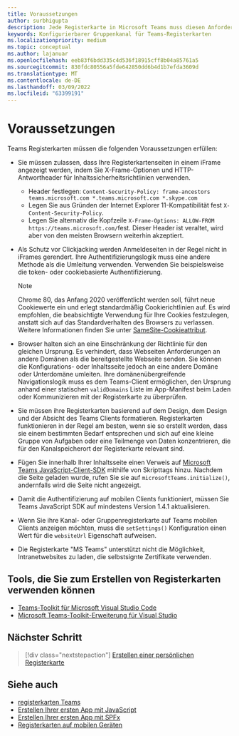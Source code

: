 ```yaml
---
title: Voraussetzungen
author: surbhigupta
description: Jede Registerkarte in Microsoft Teams muss diesen Anforderungen entsprechen.
keywords: Konfigurierbarer Gruppenkanal für Teams-Registerkarten
ms.localizationpriority: medium
ms.topic: conceptual
ms.author: lajanuar
ms.openlocfilehash: eeb83f6bdd335c4d536f18915cff8b04a85761a5
ms.sourcegitcommit: 830fdc80556a5fde642850dd6b4d1b7efda3609d
ms.translationtype: MT
ms.contentlocale: de-DE
ms.lasthandoff: 03/09/2022
ms.locfileid: "63399191"
---
```

# <a name="prerequisites"></a>Voraussetzungen

Teams Registerkarten müssen die folgenden Voraussetzungen erfüllen:

* Sie müssen zulassen, dass Ihre Registerkartenseiten in einem iFrame angezeigt werden, indem Sie X-Frame-Optionen und HTTP-Antwortheader für Inhaltssicherheitsrichtlinien verwenden.
  * Header festlegen: `Content-Security-Policy: frame-ancestors teams.microsoft.com *.teams.microsoft.com *.skype.com`
  * Legen Sie aus Gründen der Internet Explorer 11-Kompatibilität fest `X-Content-Security-Policy`.
  * Legen Sie alternativ die Kopfzeile `X-Frame-Options: ALLOW-FROM https://teams.microsoft.com/`fest. Dieser Header ist veraltet, wird aber von den meisten Browsern weiterhin akzeptiert.

* Als Schutz vor Clickjacking werden Anmeldeseiten in der Regel nicht in iFrames gerendert. Ihre Authentifizierungslogik muss eine andere Methode als die Umleitung verwenden. Verwenden Sie beispielsweise die token- oder cookiebasierte Authentifizierung.

    > [!NOTE]
    > Chrome 80, das Anfang 2020 veröffentlicht werden soll, führt neue Cookiewerte ein und erlegt standardmäßig Cookierichtlinien auf. Es wird empfohlen, die beabsichtigte Verwendung für Ihre Cookies festzulegen, anstatt sich auf das Standardverhalten des Browsers zu verlassen. Weitere Informationen finden Sie unter [SameSite-Cookieattribut](../../resources/samesite-cookie-update.md).

* Browser halten sich an eine Einschränkung der Richtlinie für den gleichen Ursprung. Es verhindert, dass Webseiten Anforderungen an andere Domänen als die bereitgestellte Webseite senden. Sie können die Konfigurations- oder Inhaltsseite jedoch an eine andere Domäne oder Unterdomäne umleiten. Ihre domänenübergreifende Navigationslogik muss es dem Teams-Client ermöglichen, den Ursprung anhand einer statischen `validDomains` Liste im App-Manifest beim Laden oder Kommunizieren mit der Registerkarte zu überprüfen.

* Sie müssen ihre Registerkarten basierend auf dem Design, dem Design und der Absicht des Teams Clients formatieren. Registerkarten funktionieren in der Regel am besten, wenn sie so erstellt werden, dass sie einem bestimmten Bedarf entsprechen und sich auf eine kleine Gruppe von Aufgaben oder eine Teilmenge von Daten konzentrieren, die für den Kanalspeicherort der Registerkarte relevant sind.

* Fügen Sie innerhalb Ihrer Inhaltsseite einen Verweis auf [Microsoft Teams JavaScript-Client-SDK](/javascript/api/overview/msteams-client) mithilfe von Skripttags hinzu. Nachdem die Seite geladen wurde, rufen Sie sie auf `microsoftTeams.initialize()`, andernfalls wird die Seite nicht angezeigt.

* Damit die Authentifizierung auf mobilen Clients funktioniert, müssen Sie Teams JavaScript SDK auf mindestens Version 1.4.1 aktualisieren.

* Wenn Sie ihre Kanal- oder Gruppenregisterkarte auf Teams mobilen Clients anzeigen möchten, muss die `setSettings()` Konfiguration einen Wert für die `websiteUrl` Eigenschaft aufweisen.

* Die Registerkarte "MS Teams" unterstützt nicht die Möglichkeit, Intranetwebsites zu laden, die selbstsignte Zertifikate verwenden.

## <a name="tools-you-can-use-to-build-tabs"></a>Tools, die Sie zum Erstellen von Registerkarten verwenden können

* [Teams-Toolkit für Microsoft Visual Studio Code](../../toolkit/visual-studio-code-overview.md)
* [Microsoft Teams-Toolkit-Erweiterung für Visual Studio](../../toolkit/visual-studio-overview.md)

## <a name="next-step"></a>Nächster Schritt

> [!div class="nextstepaction"]
> [Erstellen einer persönlichen Registerkarte](~/tabs/how-to/create-personal-tab.md)

## <a name="see-also"></a>Siehe auch

* [registerkarten Teams](~/tabs/what-are-tabs.md)
* [Erstellen Ihrer ersten App mit JavaScript](../../get-started/first-app-react.md)
* [Erstellen Ihrer ersten App mit SPFx](../../get-started/first-app-spfx.md)
* [Registerkarten auf mobilen Geräten](~/tabs/design/tabs-mobile.md)
